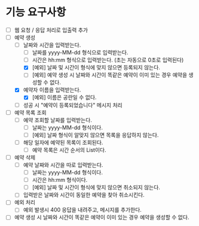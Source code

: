 # 기능 요구사항

- [ ] 웹 요청 / 응답 처리로 입출력 추가
- [ ] 예약 생성
  - [ ] 날짜와 시간을 입력받는다.
    - [ ] 날짜를 yyyy-MM-dd 형식으로 입력받는다.
    - [ ] 시간은 hh:mm 형식으로 입력받는다. (초는 자동으로 0초로 입력된다)
    - [x] [예외] 날짜 및 시간이 형식에 맞지 않으면 등록되지 않는다.
    - [ ] [예외] 예약 생성 시 날짜와 시간이 똑같은 예약이 이미 있는 경우 예약을 생성할 수 없다.
  - [x] 예약자 이름을 입력받는다.
    - [x] [예외] 이름은 공란일 수 없다.
  - [ ] 성공 시 "예약이 등록되었습니다" 메시지 처리
- [ ] 예약 목록 조회
  - [ ] 예약 조회할 날짜를 입력받는다.
    - [ ] 날짜는 yyyy-MM-dd 형식이다.
    - [ ] [예외] 날짜 형식이 알맞지 않으면 목록을 응답하지 않는다.
  - [ ] 해당 일자에 예약된 목록이 조회된다.
    - [ ] 예약 목록은 시간 순서의 List이다. 
- [ ] 예약 삭제
  - [ ] 예약 날짜와 시간을 따로 입력받는다.
    - [ ] 날짜는 yyyy-MM-dd 형식이다.
    - [ ] 시간은 hh:mm 형식이다.
    - [ ] [예외] 날짜 및 시간이 형식에 맞지 않으면 취소되지 않는다.
  - [ ] 입력받은 날짜와 시간이 동일한 예약을 찾아 취소시킨다.
- [ ] 예외 처리
  - [ ] 예외 발생시 400 응답을 내려주고, 메시지를 추가한다.
- [ ] 예약 생성 시 날짜와 시간이 똑같은 예약이 이미 있는 경우 예약을 생성할 수 없다.
